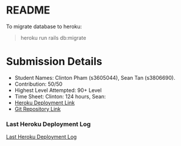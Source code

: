 # README

To migrate database to heroku:
> heroku run rails db:migrate

# Submission Details #
* Student Names: Clinton Pham (s3605044), Sean Tan (s3806690). 
* Contribution: 50/50
* Highest Level Attempted: 90+ Level
* Time Sheet: Clinton: 124 hours, Sean:
* [Heroku Deployment Link](https://rad2021-s3605044-s3806690.herokuapp.com/)
* [Git Repository Link](https://github.com/sean8900/RAD2021_s3605044_s3806690)
### Last Heroku Deployment Log ###
[Last Heroku Deployment Log](https://github.com/sean8900/RAD2021_s3605044_s3806690/blob/master/last-heroku-deployment-log.txt)
